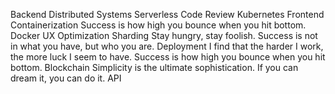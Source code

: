 Backend Distributed Systems Serverless Code Review Kubernetes Frontend Containerization Success is how high you bounce when you hit bottom. Docker UX Optimization Sharding Stay hungry, stay foolish. Success is not in what you have, but who you are.
Deployment I find that the harder I work, the more luck I seem to have. Success is how high you bounce when you hit bottom. Blockchain Simplicity is the ultimate sophistication. If you can dream it, you can do it. API
